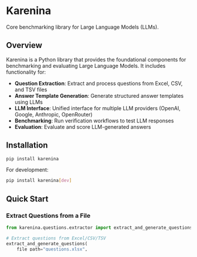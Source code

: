 # Karenina

Core benchmarking library for Large Language Models (LLMs).

## Overview

Karenina is a Python library that provides the foundational components for benchmarking and evaluating Large Language Models. It includes functionality for:

- **Question Extraction**: Extract and process questions from Excel, CSV, and TSV files
- **Answer Template Generation**: Generate structured answer templates using LLMs
- **LLM Interface**: Unified interface for multiple LLM providers (OpenAI, Google, Anthropic, OpenRouter)
- **Benchmarking**: Run verification workflows to test LLM responses
- **Evaluation**: Evaluate and score LLM-generated answers

## Installation

```bash
pip install karenina
```

For development:
```bash
pip install karenina[dev]
```

## Quick Start

### Extract Questions from a File

```python
from karenina.questions.extractor import extract_and_generate_questions

# Extract questions from Excel/CSV/TSV
extract_and_generate_questions(
    file_path="questions.xlsx",
    output_path="questions.py",
    question_column="Question",
    answer_column="Answer"
)
```

### Generate Answer Templates

```python
from karenina.answers.generator import generate_answer_template
from karenina.llm.interface import create_llm
from karenina.schemas.question_class import Question

# Create an LLM instance
llm = create_llm(
    provider="openai",
    model_name="gpt-4",
    api_key="your-api-key"
)

# Generate answer template for a question
question = Question(
    id="q1",
    question="What is the capital of France?",
    raw_answer="Paris"
)

template = await generate_answer_template(llm, question)
```

### Run Benchmarks

```python
from karenina.benchmark.runner import run_question_verification
from karenina.benchmark.models import VerificationConfig

# Configure verification
config = VerificationConfig(
    answering_model_provider="openai",
    answering_model_name="gpt-4",
    parsing_model_provider="openai",
    parsing_model_name="gpt-3.5-turbo"
)

# Run verification
result = await run_question_verification(
    question=question,
    answer_template=template,
    config=config
)
```

## Core Components

### Questions Module
- `extractor.py`: Extract questions from various file formats
- `reader.py`: Read and load question files

### Answers Module
- `generator.py`: Generate answer templates using LLMs
- `reader.py`: Read and parse answer template files

### LLM Module
- `interface.py`: Unified LLM interface and session management
- `providers.py`: Provider-specific implementations

### Benchmark Module
- `runner.py`: Execute benchmark verification workflows
- `verifier.py`: Validate LLM responses against templates
- `models.py`: Data models for benchmarking
- `verification/`: Modular verification components

### Schemas Module
- `question_class.py`: Question data model
- `answer_class.py`: Base answer template class

### Utils Module
- `code_parser.py`: Parse code blocks from LLM responses
- `text_utils.py`: Text processing utilities

## Development

### Setup Development Environment

```bash
# Clone the repository
git clone https://github.com/yourusername/karenina.git
cd karenina

# Install in development mode
pip install -e ".[dev]"

# Install pre-commit hooks
pre-commit install
```

### Running Tests

```bash
# Run all tests
pytest

# Run with coverage
pytest --cov=karenina

# Run specific test file
pytest tests/test_specific.py
```

### Code Quality

```bash
# Format code
ruff format .

# Lint code
ruff check .

# Type checking
mypy src/karenina
```

## License

MIT License - see LICENSE file for details.

## Contributing

Contributions are welcome! Please feel free to submit a Pull Request.
